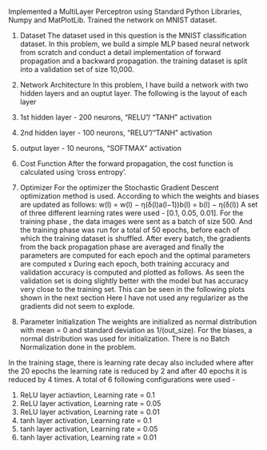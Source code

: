 Implemented a MultiLayer Perceptron using Standard Python Libraries, Numpy and MatPlotLib. Trained the network on MNIST dataset.

1. Dataset
The dataset used in this question is the MNIST classification dataset. In this problem, we build a simple MLP based neural network from scratch and conduct a detail implementation of forward propagation and a backward propagation. the training dataset is split into a validation set of size 10,000.

2. Network Architecture
In this problem, I have build a network with two hidden layers and an ouptut layer. The following is the layout of each layer
  1. 1st hidden layer - 200 neurons, “RELU”/ “TANH” activation
  2. 2nd hidden layer - 100 neurons, “RELU”/“TANH” activation
  3. output layer - 10 neurons, “SOFTMAX” activation

3. Cost Function
After the forward propagation, the cost function is calculated using ‘cross entropy’.

4. Optimizer
For the optimizer the Stochastic Gradient Descent optimization method is used. According to which the weights and biases are updated as follows:
w(l) = w(l) − η(δ(l)a(l−1))b(l) = b(l) − η(δ(l))
A set of three different learning rates were used - [0.1, 0.05, 0.01]. For the training phase , the data images were sent as a batch of size 500. And the training phase was run for a total of 50 epochs, before each of which the training dataset is shuffled. After every batch, the gradients from the back propagation phase are averaged and finally the parameters are computed for each epoch and the optimal parameters are computed x
During each epoch, both training accuracy and validation accuracy is computed and plotted as follows. As seen the validation set is doing slightly better with the model but has accuracy very close to the training set. This can be seen in the following plots shown in the next section
Here I have not used any regularizer as the gradients did not seem to explode.

5. Parameter Initialization
The weights are initialized as normal distribution with mean = 0 and standard deviation as 1/(out_size). For the biases, a normal distribution was used for initialization.
There is no Batch Normalization done in the problem.

In the training stage, there is learning rate decay also included where after the 20 epochs the learning rate is reduced by 2 and after 40 epochs it is reduced by 4 times.
A total of 6 following configurations were used -
1. ReLU layer actiavtion, Learning rate = 0.1 
2. ReLU layer activation, Learning rate = 0.05 
3. ReLU layer activation, Learning rate = 0.01 
4. tanh layer activation, Learning rate = 0.1
5. tanh layer activation, Learning rate = 0.05 
6. tanh layer activation, Learning rate = 0.01
